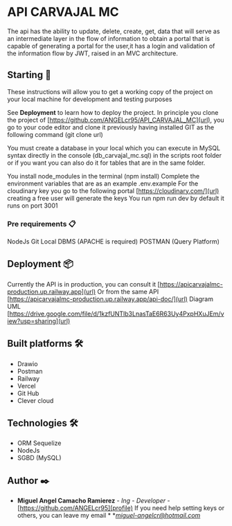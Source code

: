 # API CARVAJAL MC

The api has the ability to update, delete, create, get, data that will serve as an intermediate layer in the flow of information to obtain a portal that is capable of generating a portal for the user,it has a login and validation of the information flow by JWT, raised in an MVC architecture.

## Starting 🚀

These instructions will allow you to get a working copy of the project on your local machine for development and testing purposes


See **Deployment** to learn how to deploy the project.
In principle you clone the project of [https://github.com/ANGELcr95/API_CARVAJAL_MC](url), you go to your code editor and clone it previously having installed GIT as the following command (git clone url)

You must create a database in your local which you can execute in MySQL syntax directly in the console (db_carvajal_mc.sql) in the scripts root folder or if you want you can also do it for tables that are in the same folder.

You install node_modules in the terminal (npm install)
Complete the environment variables that are as an example .env.example
For the cloudinary key you go to the following portal [https://cloudinary.com/](url) creating a free user will generate the keys
You run npm run dev by default it runs on port 3001


### Pre requirements 📋

NodeJs
Git
Local DBMS (APACHE is required)
POSTMAN (Query Platform)

## Deployment 📦

Currently the API is in production, you can consult it [https://apicarvajalmc-production.up.railway.app](url)
Or from the same API [https://apicarvajalmc-production.up.railway.app/api-doc/](url)
Diagram UML [https://drive.google.com/file/d/1kzfUNTlb3LnasTaE6R63Uy4PxpHXuJEm/view?usp=sharing](url)

## Built platforms 🛠️

* Drawio
* Postman
* Railway
* Vercel
* Git Hub
* Clever cloud

## Technologies 🛠️
* ORM Sequelize
* NodeJs
* SGBD (MySQL)

## Author ✒️

* **Miguel Angel Camacho Ramierez** - *Ing - Developer* - [https://github.com/ANGELcr95](profile)
If you need help setting keys or others, you can leave my email * **miguel-angelcr@hotmail.com* 

